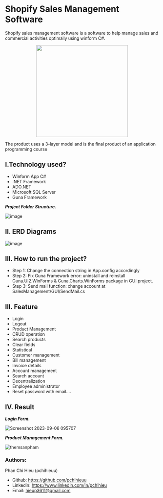 # Shopify Sales Management Software
Shopify sales management software is a software to help manage sales and commercial activities optimally using winform C#.
<p align="center">
    <img src='https://namdh.files.wordpress.com/2021/12/118276580_1437086636476348_4584002717755403062_n.png?raw=true' width=300 class="center">
</p>
The product uses a 3-layer model and is the final product of an application programming course

## I.Technology used?
- Winform App C#
- .NET Framework
- ADO.NET
- Microsoft SQL Server
- Guna Framework

***Project Folder Structure.***

![image](https://github.com/pchihieuu/SE7644503/assets/98179861/73175127-1f13-4290-ae11-191fc2506a58)

## II. ERD Diagrams

![image](https://github.com/pchihieuu/SE7644503/assets/98179861/07797980-065f-47e9-9d96-c34ae10d0cf3)

## III. How to run the project?
- Step 1: Change the connection string in App.config accordingly 
- Step 2: Fix Guna Framework error: uninstall and reinstall Guna.UI2.WinForms & Guna.Charts.WinForms package in GUI project.
- Step 3: Send mail function: change account at SalesManagement/GUI/SendMail.cs
## III. Feature
- Login
- Logout
- Product Management
- CRUD operation
- Search products
- Clear fields
- Statistical
- Customer management
- Bill management
- Invoice details
- Account management
- Search account
- Decentralization
- Employee administrator
- Reset password with email....

## IV. Result
***Login Form.***

![Screenshot 2023-09-06 095707](https://github.com/pchihieuu/SE7644503/assets/98179861/1dbd3700-2c16-46d3-b720-b6144d9bcc19)


***Product Management Form.***

![themsanpham](https://github.com/pchihieuu/SE7644503/assets/98179861/c294c40f-1934-4eaf-8e39-3b67c1768523)

### **Authors:**
Phan Chi Hieu (pchihieuu)
- Github: https://github.com/pchihieuu
- Linkedin: https://www.linkedin.com/in/pchihieu
- Email: hieup3611@gmail.com 









  
